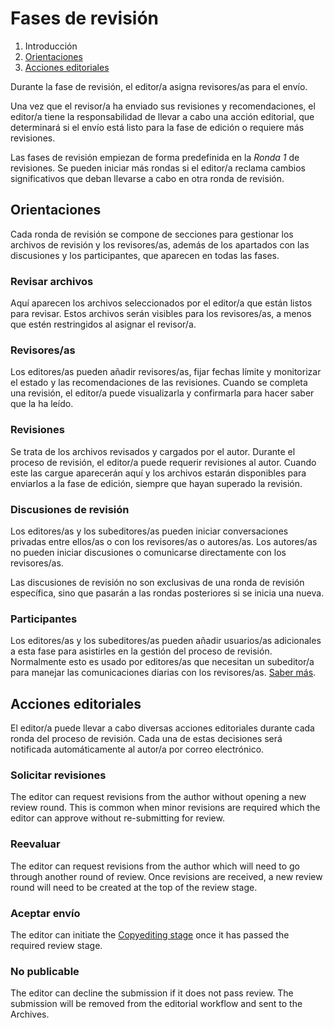 # Fases de revisión

1. Introducción
2. [Orientaciones](review.md#orientation)
3. [Acciones editoriales](review.md#editorial-actions)

Durante la fase de revisión, el editor/a asigna revisores/as para el envío.

Una vez que el revisor/a ha enviado sus revisiones y recomendaciones, el editor/a tiene la responsabilidad de llevar a cabo una acción editorial, que determinará si el envío está listo para la fase de edición o requiere más revisiones.

Las fases de revisión empiezan de forma predefinida en la *Ronda 1* de revisiones. Se pueden iniciar más rondas si el editor/a reclama cambios significativos que deban llevarse a cabo en otra ronda de revisión.

## <a name="orientation"></a>Orientaciones

Cada ronda de revisión se compone de secciones para gestionar los archivos de revisión y los revisores/as, además de los apartados con las discusiones y los participantes, que aparecen en todas las fases.

### <a name="review-files"></a>Revisar archivos
Aquí aparecen los archivos seleccionados por el editor/a que están listos para revisar. Estos archivos serán visibles para los revisores/as, a menos que estén restringidos al asignar el revisor/a.

### <a name="reviewers"></a>Revisores/as
Los editores/as pueden añadir revisores/as, fijar fechas límite y monitorizar el estado y las recomendaciones de las revisiones. Cuando se completa una revisión, el editor/a puede visualizarla y confirmarla para hacer saber que la ha leído.

### <a name="revisions"></a>Revisiones
Se trata de los archivos revisados y cargados por el autor. Durante el proceso de revisión, el editor/a puede requerir revisiones al autor. Cuando este las cargue aparecerán aquí y los archivos estarán disponibles para enviarlos a la fase de edición, siempre que hayan superado la revisión.

### <a name="discussions"></a>Discusiones de revisión
Los editores/as y los subeditores/as pueden iniciar conversaciones privadas entre ellos/as o con los revisores/as o autores/as. Los autores/as no pueden iniciar discusiones o comunicarse directamente con los revisores/as.

Las discusiones de revisión no son exclusivas de una ronda de revisión específica, sino que pasarán a las rondas posteriores si se inicia una nueva.

### <a name="participants"></a>Participantes
Los editores/as y los subeditores/as pueden añadir usuarios/as adicionales a esta fase para asistirles en la gestión del proceso de revisión. Normalmente esto es usado por editores/as que necesitan un subeditor/a para manejar las comunicaciones diarias con los revisores/as. [Saber más](../editorial-workflow.md#participants).

## <a name="editorial-actions"></a>Acciones editoriales
El editor/a puede llevar a cabo diversas acciones editoriales durante cada ronda del proceso de revisión. Cada una de estas decisiones será notificada automáticamente al autor/a por correo electrónico.

### <a name="request-revisions"></a>Solicitar revisiones
The editor can request revisions from the author without opening a new review round. This is common when minor revisions are required which the editor can approve without re-submitting for  review.

### <a name="new-review"></a>Reevaluar
The editor can request revisions from the author which will need to go through another round of review. Once revisions are received, a new review round will need to be created at the top of the review stage.

### <a name="copyediting"></a>Aceptar envío
The editor can initiate the [Copyediting stage](copyediting.md) once it has passed the required review stage.

### <a name="decline"></a>No publicable
The editor can decline the submission if it does not pass review. The submission will be removed from the editorial workflow and sent to the Archives.
